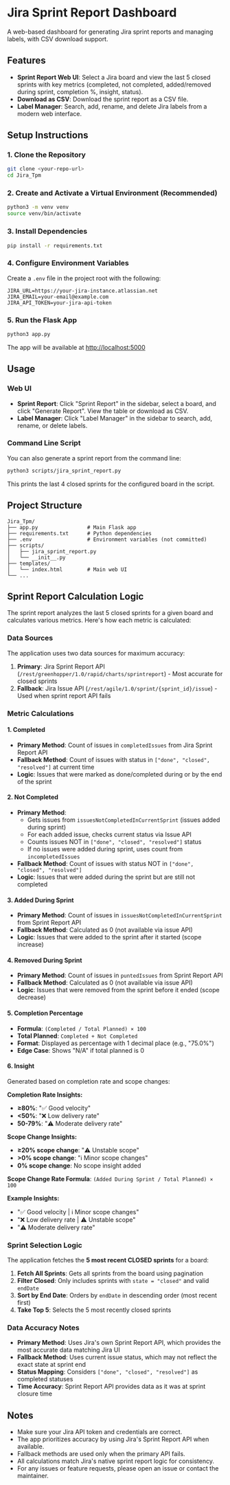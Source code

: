 # Jira Sprint Report Dashboard

A web-based dashboard for generating Jira sprint reports and managing labels, with CSV download support.

## Features
- **Sprint Report Web UI**: Select a Jira board and view the last 5 closed sprints with key metrics (completed, not completed, added/removed during sprint, completion %, insight, status).
- **Download as CSV**: Download the sprint report as a CSV file.
- **Label Manager**: Search, add, rename, and delete Jira labels from a modern web interface.

## Setup Instructions

### 1. Clone the Repository
```sh
git clone <your-repo-url>
cd Jira_Tpm
```

### 2. Create and Activate a Virtual Environment (Recommended)
```sh
python3 -m venv venv
source venv/bin/activate
```

### 3. Install Dependencies
```sh
pip install -r requirements.txt
```

### 4. Configure Environment Variables
Create a `.env` file in the project root with the following:
```
JIRA_URL=https://your-jira-instance.atlassian.net
JIRA_EMAIL=your-email@example.com
JIRA_API_TOKEN=your-jira-api-token
```

### 5. Run the Flask App
```sh
python3 app.py
```
The app will be available at [http://localhost:5000](http://localhost:5000)

## Usage

### Web UI
- **Sprint Report**: Click "Sprint Report" in the sidebar, select a board, and click "Generate Report". View the table or download as CSV.
- **Label Manager**: Click "Label Manager" in the sidebar to search, add, rename, or delete labels.

### Command Line Script
You can also generate a sprint report from the command line:
```sh
python3 scripts/jira_sprint_report.py
```
This prints the last 4 closed sprints for the configured board in the script.

## Project Structure
```
Jira_Tpm/
├── app.py                # Main Flask app
├── requirements.txt      # Python dependencies
├── .env                  # Environment variables (not committed)
├── scripts/
│   ├── jira_sprint_report.py
│   └── __init__.py
├── templates/
│   └── index.html        # Main web UI
└── ...
```

## Sprint Report Calculation Logic

The sprint report analyzes the last 5 closed sprints for a given board and calculates various metrics. Here's how each metric is calculated:

### Data Sources
The application uses two data sources for maximum accuracy:
1. **Primary**: Jira Sprint Report API (`/rest/greenhopper/1.0/rapid/charts/sprintreport`) - Most accurate for closed sprints
2. **Fallback**: Jira Issue API (`/rest/agile/1.0/sprint/{sprint_id}/issue`) - Used when sprint report API fails

### Metric Calculations

#### 1. **Completed**
- **Primary Method**: Count of issues in `completedIssues` from Jira Sprint Report API
- **Fallback Method**: Count of issues with status in `["done", "closed", "resolved"]` at current time
- **Logic**: Issues that were marked as done/completed during or by the end of the sprint

#### 2. **Not Completed**
- **Primary Method**: 
  - Gets issues from `issuesNotCompletedInCurrentSprint` (issues added during sprint)
  - For each added issue, checks current status via Issue API
  - Counts issues NOT in `["done", "closed", "resolved"]` status
  - If no issues were added during sprint, uses count from `incompletedIssues`
- **Fallback Method**: Count of issues with status NOT in `["done", "closed", "resolved"]`
- **Logic**: Issues that were added during the sprint but are still not completed

#### 3. **Added During Sprint**
- **Primary Method**: Count of issues in `issuesNotCompletedInCurrentSprint` from Sprint Report API
- **Fallback Method**: Calculated as 0 (not available via issue API)
- **Logic**: Issues that were added to the sprint after it started (scope increase)

#### 4. **Removed During Sprint**
- **Primary Method**: Count of issues in `puntedIssues` from Sprint Report API
- **Fallback Method**: Calculated as 0 (not available via issue API)
- **Logic**: Issues that were removed from the sprint before it ended (scope decrease)

#### 5. **Completion Percentage**
- **Formula**: `(Completed / Total Planned) × 100`
- **Total Planned**: `Completed + Not Completed`
- **Format**: Displayed as percentage with 1 decimal place (e.g., "75.0%")
- **Edge Case**: Shows "N/A" if total planned is 0

#### 6. **Insight**
Generated based on completion rate and scope changes:

**Completion Rate Insights:**
- **≥80%**: "✅ Good velocity"
- **<50%**: "❌ Low delivery rate"  
- **50-79%**: "⚠️ Moderate delivery rate"

**Scope Change Insights:**
- **≥20% scope change**: "⚠️ Unstable scope"
- **>0% scope change**: "ℹ️ Minor scope changes"
- **0% scope change**: No scope insight added

**Scope Change Rate Formula**: `(Added During Sprint / Total Planned) × 100`

**Example Insights:**
- "✅ Good velocity | ℹ️ Minor scope changes"
- "❌ Low delivery rate | ⚠️ Unstable scope"
- "⚠️ Moderate delivery rate"

### Sprint Selection Logic

The application fetches the **5 most recent CLOSED sprints** for a board:

1. **Fetch All Sprints**: Gets all sprints from the board using pagination
2. **Filter Closed**: Only includes sprints with `state = "closed"` and valid `endDate`
3. **Sort by End Date**: Orders by `endDate` in descending order (most recent first)
4. **Take Top 5**: Selects the 5 most recently closed sprints

### Data Accuracy Notes

- **Primary Method**: Uses Jira's own Sprint Report API, which provides the most accurate data matching Jira UI
- **Fallback Method**: Uses current issue status, which may not reflect the exact state at sprint end
- **Status Mapping**: Considers `["done", "closed", "resolved"]` as completed statuses
- **Time Accuracy**: Sprint Report API provides data as it was at sprint closure time

## Notes
- Make sure your Jira API token and credentials are correct.
- The app prioritizes accuracy by using Jira's Sprint Report API when available.
- Fallback methods are used only when the primary API fails.
- All calculations match Jira's native sprint report logic for consistency.
- For any issues or feature requests, please open an issue or contact the maintainer. 